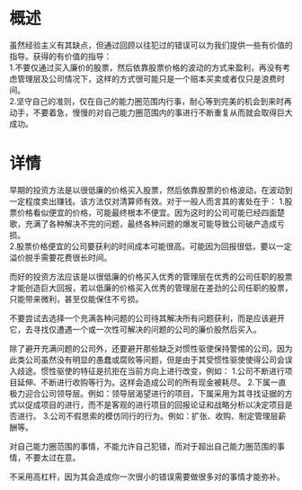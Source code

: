 # 概述
虽然经验主义有其缺点，但通过回顾以往犯过的错误可以为我们提供一些有价值的指导。获得的有价值的指导：    
1.不要仅通过买入廉价的股票，然后依靠股票价格的波动的方式来盈利，再没有考虑管理层及公司情况下，这样的方式很可能只是一个赔本买卖或者仅只是浪费时间。     
2.坚守自己的准则，仅在自己的能力圈范围内行事，耐心等到完美的机会到来时再动手，不要着急，慢慢的对自己能力圈范围内的事进行不断重复从而就会取得巨大成功。   

# 详情
早期的投资方法是以很低廉的价格买入股票，然后依靠股票的价格波动，在波动到一定程度卖出赚钱。该方法仅对清算师有效。对于一般人而言其的害处在于：
1.股票价格看似便宜的价格，可能最终根本不便宜。因为这时的公司可能已经四面楚歌，充满了各种解决不完的问题，最终各种问题的爆发可能导致公司破产造成亏损。     
2.股票价格便宜的公司要获利的时间成本可能很高。可能因为回报很低，要以一定溢价脱手需要花费很长时间。    

而好的投资方法应该是以很低廉的价格买入优秀的管理层在优秀的公司任职的股票才能创造巨大回报，若以低廉的价格买入优秀的管理层在差劲的公司任职的股票，只能带来微利，甚至仅能保住不亏损。

不要尝试去选择一个充满各种问题的公司待其解决所有问题获利，而是应该避开它，去寻找仅遭遇一个或一次性可解决的问题的公司的廉价股然后买入。

除了避开充满问题的公司外，还要避开那些缺乏对惯性驱使保持警惕的公司。因为此类公司虽然没有明显的愚蠢或腐败等问题，但是由于其受惯性驱使使得公司会误入歧途。惯性驱使的特征是抗拒在当前方向上进行改变，例如：
1.公司不断进行项目延伸、不断进行收购等行为。这样会造成公司的所有现金被耗尽。
2.下属一直极力迎合公司领导层。例如：领导层渴望进行的项目，下属采用为其寻找证据的方式以促成项目的进行，而不是客观的进行项目的回报论证和战略分析以决定项目是否进行。
3.公司不假思索的模仿同行的行为。例如：扩张、收购、制定管理层薪酬等。

对自己能力圈范围的事情，不能允许自己犯错，而对于超出自己能力圈范围的事情，不要太过在意。

不采用高杠杆，因为其会造成你一次很小的错误需要做很多对的事情才能弥补。
